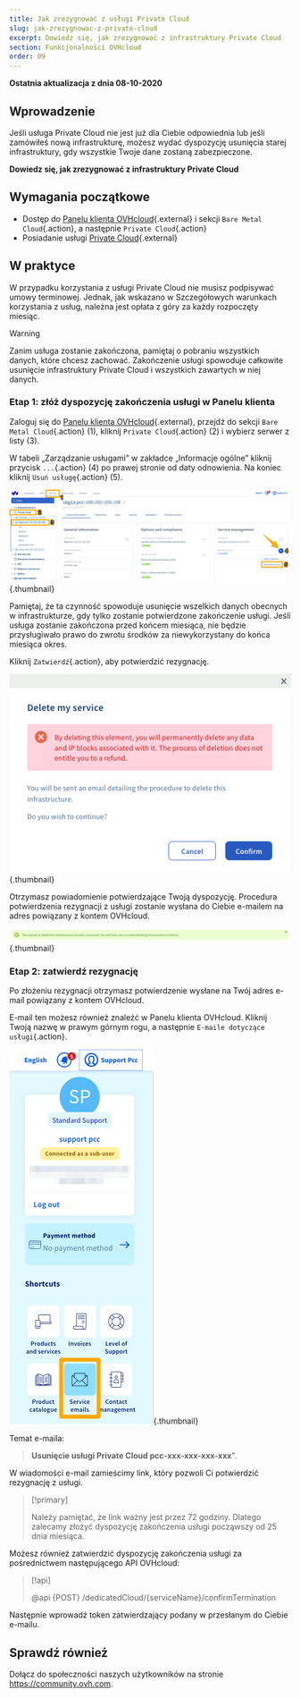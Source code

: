 ```yaml
---
title: Jak zrezygnować z usługi Private Cloud
slug: jak-zrezygnowac-z-private-cloud
excerpt: Dowiedz się, jak zrezygnować z infrastruktury Private Cloud
section: Funkcjonalności OVHcloud
order: 09
---
```


**Ostatnia aktualizacja z dnia 08-10-2020**

## Wprowadzenie

Jeśli usługa Private Cloud nie jest już dla Ciebie odpowiednia lub jeśli zamówiłeś nową infrastrukturę, możesz wydać dyspozycję usunięcia starej infrastruktury, gdy wszystkie Twoje dane zostaną zabezpieczone.

**Dowiedz się, jak zrezygnować z infrastruktury Private Cloud** 

## Wymagania początkowe

- Dostęp do [Panelu klienta OVHcloud](https://www.ovh.com/auth/?action=gotomanager){.external} i sekcji `Bare Metal Cloud`{.action}, a następnie `Private Cloud`{.action}
- Posiadanie usługi [Private Cloud](https://www.ovhcloud.com/pl/enterprise/products/hosted-private-cloud/){.external}


## W praktyce

W przypadku korzystania z usługi Private Cloud nie musisz podpisywać umowy terminowej. Jednak, jak wskazano w Szczegółowych warunkach korzystania z usług, należna jest opłata z góry za każdy rozpoczęty miesiąc.

>[!warning]
>
> Zanim usługa zostanie zakończona, pamiętaj o pobraniu wszystkich danych, które chcesz zachować. Zakończenie usługi spowoduje całkowite usunięcie infrastruktury Private Cloud i wszystkich zawartych w niej danych.
>

### Etap 1: złóż dyspozycję zakończenia usługi w Panelu klienta 

Zaloguj się do [Panelu klienta OVHcloud](https://www.ovh.com/auth/?action=gotomanager){.external}, przejdź do sekcji `Bare Metal Cloud`{.action} (1), kliknij `Private Cloud`{.action} (2) i wybierz serwer z listy (3).

W tabeli „Zarządzanie usługami” w zakładce „Informacje ogólne” kliknij przycisk `...`{.action} (4) po prawej stronie od daty odnowienia. Na koniec kliknij `Usuń usługę`{.action} (5).

![zakończenie usługi w Panelu klienta](images/resiliation1.png){.thumbnail}

Pamiętaj, że ta czynność spowoduje usunięcie wszelkich danych obecnych w infrastrukturze, gdy tylko zostanie potwierdzone zakończenie usługi. Jeśli usługa zostanie zakończona przed końcem miesiąca, nie będzie przysługiwało prawo do zwrotu środków za niewykorzystany do końca miesiąca okres.

Kliknij `Zatwierdź`{.action}, aby potwierdzić rezygnację.

![zatwierdzenie rezygnacji](images/resiliation2.png){.thumbnail}

Otrzymasz powiadomienie potwierdzające Twoją dyspozycję. Procedura potwierdzenia rezygnacji z usługi zostanie wysłana do Ciebie e-mailem na adres powiązany z kontem OVHcloud.

![zatwierdzenie rezygnacji](images/resiliation3.png){.thumbnail}

### Etap 2: zatwierdź rezygnację

Po złożeniu rezygnacji otrzymasz potwierdzenie wysłane na Twój adres e-mail powiązany z kontem OVHcloud. 

E-mail ten możesz również znaleźć w Panelu klienta OVHcloud. Kliknij Twoją nazwę w prawym górnym rogu, a następnie `E-maile dotyczące usługi`{.action}.

![zatwierdzenie rezygnacji](images/resiliation4.png){.thumbnail}

Temat e-maila:

> **Usunięcie usługi Private Cloud pcc-xxx-xxx-xxx-xxx**".

W wiadomości e-mail zamieścimy link, który pozwoli Ci potwierdzić rezygnację z usługi.

> [!primary]
>
> Należy pamiętać, że link ważny jest przez 72 godziny. Dlatego zalecamy złożyć dyspozycję zakończenia usługi począwszy od 25 dnia miesiąca.
>

Możesz również zatwierdzić dyspozycję zakończenia usługi za pośrednictwem następującego API OVHcloud:

> \[!api]
>
> @api {POST} /dedicatedCloud/{serviceName}/confirmTermination
>

Następnie wprowadź token zatwierdzający podany w przesłanym do Ciebie e-mailu.

## Sprawdź również

Dołącz do społeczności naszych użytkowników na stronie <https://community.ovh.com>.
